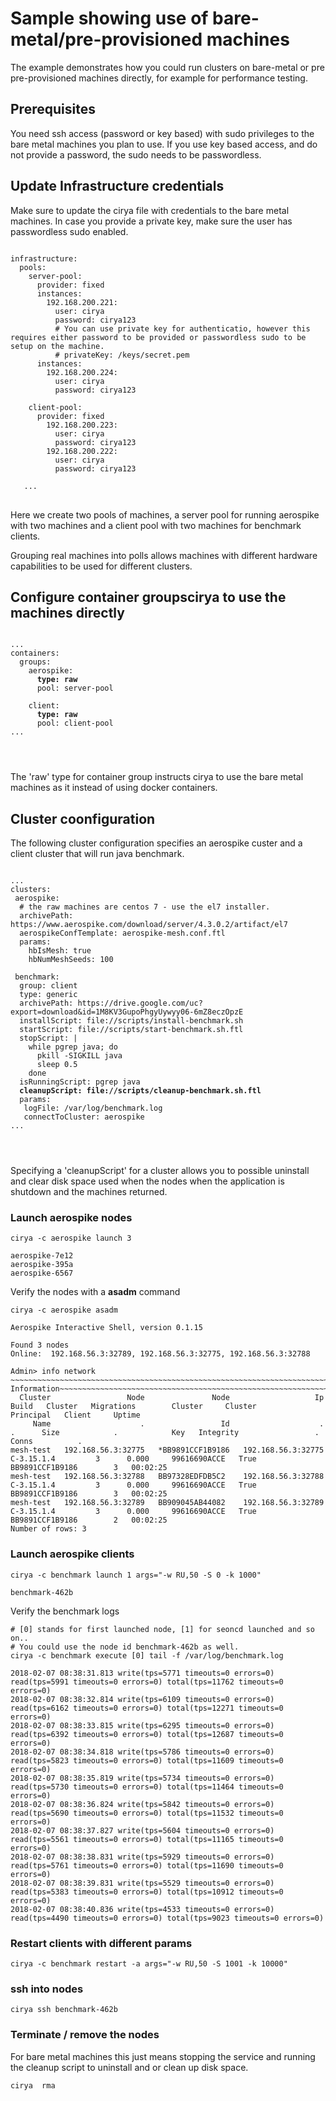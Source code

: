 # Sample showing use of bare-metal/pre-provisioned machines

The example demonstrates how you could run clusters on bare-metal or pre pre-provisioned machines directly, for example for performance testing.

## Prerequisites
You need ssh access (password or key based) with sudo privileges to the bare metal machines you plan to use.
If you use key based access, and do not provide a password, the sudo needs to be passwordless.

## Update Infrastructure credentials
Make sure to update the cirya file with credentials to the bare metal machines. In case you provide a private key, make sure the user has passwordless sudo enabled.

<pre>
<code>
infrastructure:
  pools:
    server-pool:
      provider: fixed
      instances:
        192.168.200.221:
          user: cirya
          password: cirya123
          # You can use private key for authenticatio, however this requires either password to be provided or passwordless sudo to be setup on the machine.
          # privateKey: /keys/secret.pem
      instances:
        192.168.200.224:
          user: cirya
          password: cirya123

    client-pool:
      provider: fixed
        192.168.200.223:
          user: cirya
          password: cirya123
        192.168.200.222:
          user: cirya
          password: cirya123

   ...
</code>
</pre>

Here we create two pools of machines, a server pool for running aerospike with two machines and a client pool with two machines for benchmark clients.

Grouping real machines into polls allows machines with different hardware capabilities to be used for different clusters.

## Configure container groupscirya to use the machines directly

<pre>
<code>
...
containers:
  groups:
    aerospike:
      <b>type: raw</b>
      pool: server-pool

    client:
      <b>type: raw</b>
      pool: client-pool
...
</pre>
</code>

The 'raw' type for container group instructs cirya to use the bare metal machines as it instead of using docker containers.

## Cluster coonfiguration

The following cluster configuration specifies an aerospike custer and a client cluster that will run java benchmark.

<pre>
<code>
...
clusters:
 aerospike:
  # the raw machines are centos 7 - use the el7 installer.
  archivePath: https://www.aerospike.com/download/server/4.3.0.2/artifact/el7
  aerospikeConfTemplate: aerospike-mesh.conf.ftl
  params:
    hbIsMesh: true
    hbNumMeshSeeds: 100

 benchmark:
  group: client
  type: generic
  archivePath: https://drive.google.com/uc?export=download&id=1M8KV3GupoPhgyUywyy06-6mZ8eczOpzE
  installScript: file://scripts/install-benchmark.sh
  startScript: file://scripts/start-benchmark.sh.ftl
  stopScript: |
    while pgrep java; do
      pkill -SIGKILL java
      sleep 0.5
    done
  isRunningScript: pgrep java
  <b>cleanupScript: file://scripts/cleanup-benchmark.sh.ftl</b>
  params:
   logFile: /var/log/benchmark.log
   connectToCluster: aerospike
...
</pre>
</code>

Specifying a 'cleanupScript' for a cluster allows you to possible uninstall and clear disk space used when the nodes when the application is shutdown and the machines returned.

### Launch aerospike nodes
```
cirya -c aerospike launch 3

aerospike-7e12
aerospike-395a
aerospike-6567
```
Verify the nodes with a <b>asadm</b> command

```
cirya -c aerospike asadm

Aerospike Interactive Shell, version 0.1.15

Found 3 nodes
Online:  192.168.56.3:32789, 192.168.56.3:32775, 192.168.56.3:32788

Admin> info network
~~~~~~~~~~~~~~~~~~~~~~~~~~~~~~~~~~~~~~~~~~~~~~~~~~~~~~~~~~~~~~~~~~~~~~~~~~~~Network Information~~~~~~~~~~~~~~~~~~~~~~~~~~~~~~~~~~~~~~~~~~~~~~~~~~~~~~~~~~~~~~~~~~~~~~~~~~~~
  Cluster                 Node               Node                   Ip        Build   Cluster   Migrations        Cluster     Cluster         Principal   Client     Uptime
     Name                    .                 Id                    .            .      Size            .            Key   Integrity                 .    Conns          .
mesh-test   192.168.56.3:32775   *BB9891CCF1B9186   192.168.56.3:32775   C-3.15.1.4         3      0.000     99616690ACCE   True        BB9891CCF1B9186        3   00:02:25
mesh-test   192.168.56.3:32788   BB97328EDFDB5C2    192.168.56.3:32788   C-3.15.1.4         3      0.000     99616690ACCE   True        BB9891CCF1B9186        3   00:02:25
mesh-test   192.168.56.3:32789   BB909045AB44082    192.168.56.3:32789   C-3.15.1.4         3      0.000     99616690ACCE   True        BB9891CCF1B9186        2   00:02:25
Number of rows: 3
```

### Launch aerospike clients

```
cirya -c benchmark launch 1 args="-w RU,50 -S 0 -k 1000"

benchmark-462b

```

Verify the benchmark logs

```
# [0] stands for first launched node, [1] for seoncd launched and so on..
# You could use the node id benchmark-462b as well.
cirya -c benchmark execute [0] tail -f /var/log/benchmark.log

2018-02-07 08:38:31.813 write(tps=5771 timeouts=0 errors=0) read(tps=5991 timeouts=0 errors=0) total(tps=11762 timeouts=0 errors=0)
2018-02-07 08:38:32.814 write(tps=6109 timeouts=0 errors=0) read(tps=6162 timeouts=0 errors=0) total(tps=12271 timeouts=0 errors=0)
2018-02-07 08:38:33.815 write(tps=6295 timeouts=0 errors=0) read(tps=6392 timeouts=0 errors=0) total(tps=12687 timeouts=0 errors=0)
2018-02-07 08:38:34.818 write(tps=5786 timeouts=0 errors=0) read(tps=5823 timeouts=0 errors=0) total(tps=11609 timeouts=0 errors=0)
2018-02-07 08:38:35.819 write(tps=5734 timeouts=0 errors=0) read(tps=5730 timeouts=0 errors=0) total(tps=11464 timeouts=0 errors=0)
2018-02-07 08:38:36.824 write(tps=5842 timeouts=0 errors=0) read(tps=5690 timeouts=0 errors=0) total(tps=11532 timeouts=0 errors=0)
2018-02-07 08:38:37.827 write(tps=5604 timeouts=0 errors=0) read(tps=5561 timeouts=0 errors=0) total(tps=11165 timeouts=0 errors=0)
2018-02-07 08:38:38.831 write(tps=5929 timeouts=0 errors=0) read(tps=5761 timeouts=0 errors=0) total(tps=11690 timeouts=0 errors=0)
2018-02-07 08:38:39.831 write(tps=5529 timeouts=0 errors=0) read(tps=5383 timeouts=0 errors=0) total(tps=10912 timeouts=0 errors=0)
2018-02-07 08:38:40.836 write(tps=4533 timeouts=0 errors=0) read(tps=4490 timeouts=0 errors=0) total(tps=9023 timeouts=0 errors=0)
```
### Restart clients with different params

```
cirya -c benchmark restart -a args="-w RU,50 -S 1001 -k 10000"
```

### ssh into nodes

```
cirya ssh benchmark-462b
```

### Terminate / remove the nodes
For bare metal machines this just means stopping the service and running the cleanup script to uninstall and or clean up disk space.
```
cirya  rma
```
